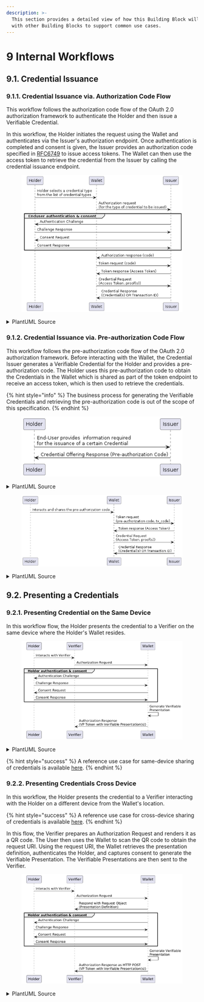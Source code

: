 ```yaml
---
description: >-
  This section provides a detailed view of how this Building Block will interact
  with other Building Blocks to support common use cases.
---
```


# 9 Internal Workflows

## 9.1. Credential Issuance

### 9.1.1. Credential Issuance via. Authorization Code Flow

This workflow follows the authorization code flow of the OAuth 2.0 authorization framework to authenticate the Holder and then issue a Verifiable Credential.

In this workflow, the Holder initiates the request using the Wallet and authenticates via the Issuer's authorization endpoint. Once authentication is completed and consent is given, the Issuer provides an authorization code specified in [RFC6749](https://www.rfc-editor.org/rfc/rfc6749.html) to issue access tokens. The Wallet can then use the access token to retrieve the credential from the Issuer by calling the credential issuance endpoint.

<figure><img src=".gitbook/assets/credential-issuance-auth-code-flow (1).png" alt=""><figcaption></figcaption></figure>

<details>

<summary>PlantUML Source</summary>

```plant-uml
@startuml
Holder -> Wallet: Holder selects a credential type\nfrom the list of credential types
Wallet -> Issuer: Authorization request\n(for the type of credential to be issued)
group Enduser authentication & consent
Issuer -> Holder: Authentication Challenge
Holder -> Issuer: Challenge Response
Issuer -> Holder: Consent Request
Holder -> Issuer: Consent Response
end
Issuer -> Wallet: Authorization response (code)
Wallet -> Issuer: Token request (code)
Issuer -> Wallet: Token response (Access Token)
Wallet -> Issuer: Credential Request \n(Access Token, proof(s))
Issuer -> Wallet: Credential Response \n(Credential(s) OR Transaction ID)
@enduml
```

</details>

### 9.1.2. Credential Issuance via. Pre-authorization Code Flow

This workflow follows the pre-authorization code flow of the OAuth 2.0 authorization framework. Before interacting with the Wallet, the Credential Issuer generates a Verifiable Credential for the Holder and provides a pre-authorization code. The Holder uses this pre-authorization code to obtain the Credentials in the Wallet which is shared as part of the token endpoint to receive an access token, which is then used to retrieve the credentials.

{% hint style="info" %}
The business process for generating the Verifiable Credentials and retrieving the pre-authorization code is out of the scope of this specification.
{% endhint %}

<figure><img src=".gitbook/assets/credential-issuance-pre-auth-code-1.png" alt=""><figcaption></figcaption></figure>

<details>

<summary>PlantUML Source</summary>

```plant-uml
@startuml
Holder -> Issuer: End-User provides  information required\nfor the issuance of a certain Credential
Issuer -> Holder: Credential Offering Response (Pre-authorization Code)
@enduml
```

</details>

<figure><img src=".gitbook/assets/credential-issuance-pre-authorization-code-2.png" alt=""><figcaption></figcaption></figure>

<details>

<summary>PlantUML Source</summary>

```plant-uml
@startuml
Holder -> Wallet: Interacts and shares the pre-authorization code
Wallet -> Issuer: Token request\n(pre-authorization code, tx_code)
Issuer -> Wallet: Token response (Access Token)
Wallet -> Issuer: Credential Request \n(Access Token, proof(s))
Issuer -> Wallet: Credential Response \n(Credential(s) OR Transaction ID)
@enduml
```

</details>

## 9.2. Presenting a Credentials

### 9.2.1. Presenting Credential on the Same Device

In this workflow flow, the Holder presents the credential to a Verifier on the same device where the Holder's Wallet resides.

<figure><img src=".gitbook/assets/RP6n3i8W48Ptdk8ceuClqC7KEAXROumkNR0zMo8U5QunyUa5QIinRWI---xFJ-vOMkxlMkoChj72SWKdjEggq6Qm9qOhAtRmLDnE3s8y1FeijKREODrpQwnwILQ6u82F7XsBnfg-Wy4jFOB4gehC32f3pb-8w0YsI4PRWcxQG523ISnnyVJcbxek6F_uDd7JbEkFPY862LATY4PiY-GhOHpAa1UD9HKMm-mdQpBpBVAtdBW2.png" alt=""><figcaption></figcaption></figure>

<details>

<summary>PlantUML Source</summary>

```plant-uml
@startuml
Holder -> Verifier: Interacts with Verifier
Verifier -> Wallet: Authorization Request
group Holder authentication & consent
Wallet -> Holder: Authentication Challenge
Holder -> Wallet: Challenge Response
Wallet -> Holder: Consent Request
Holder -> Wallet: Consent Response
end
Wallet -> Wallet: Generate Verifiable\nPresentation
Wallet -> Verifier: Authorization Response \n(VP Token with Verifiable Presentation(s))
@enduml
```

</details>

{% hint style="success" %}
A reference use case for same-device sharing of credentials is available [here](use-cases/functional-use-cases.md#e-kyc-on-an-application-on-same-device).
{% endhint %}

### 9.2.2. Presenting Credentials Cross Device

In this workflow, the Holder presents the credential to a Verifier interacting with the Holder on a different device from the Wallet's location.

{% hint style="success" %}
A reference use case for cross-device sharing of credentials is available [here](use-cases/functional-use-cases.md#sharing-credentials-while-entering-an-airport).
{% endhint %}

In this flow, the Verifier prepares an Authorization Request and renders it as a QR code. The User then uses the Wallet to scan the QR code to obtain the request URI. Using the request URI, the Wallet retrieves the presentation definition, authenticates the Holder, and captures consent to generate the Verifiable Presentation. The Verifiable Presentations are then sent to the Verifier.

<figure><img src=".gitbook/assets/RP71JiCm44Jl-OezeUR03_I0Yef4EJKgKRdquYRJnc3MnTu8YQ_7bft8eDmixVFCpkp6Yt8oVffgPqqFH_SFT8JJ5mstfXSMEDM9fsyjmpoefaUatvGna3KzZZ9Oft-KQCjqmDS8BrMQ_bKzmDyizqapWxG_lwEJ4wyQ1m-M9FE4YsOTdtLrTNQyKLvJ1RT0wIvnTzHPZjyAmqIcnGfqEqI2hoWIJndcMTxHOq5lcvpcY0io.png" alt=""><figcaption></figcaption></figure>

<details>

<summary>PlantUML Source</summary>

```plant-uml
@startuml
Holder -> Verifier: Interacts with Verifier
Verifier -> Wallet: Authorization Request
Wallet -> Verifier: Respond with Request Object\n(Presentation Definition)
group Holder authentication & consent
Wallet -> Holder: Authentication Challenge
Holder -> Wallet: Challenge Response
Wallet -> Holder: Consent Request
Holder -> Wallet: Consent Response
end
Wallet -> Wallet: Generate Verifiable\nPresentation
Wallet -> Verifier: Authorization Response as HTTP POST\n(VP Token with Verifiable Presentation(s))
@enduml
```



</details>
